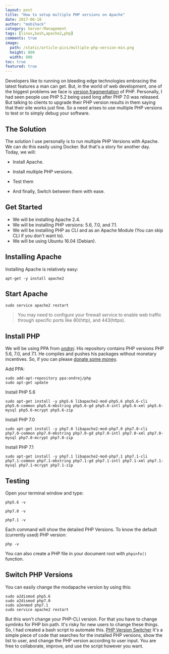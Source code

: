 ```yaml
---
layout: post
title: "How to setup multiple PHP versions on Apache"
date: 2017-06-18
author: "mobihack"
category: Server-Management
tags: [linux,bash,apache2,php]
comments: true
image:
  path: /static/article-pics/multiple-php-version-min.png
  height: 800
  width: 800
toc: true
featured: true
---
```



Developers like to running on bleeding edge technologies embracing the latest features a man can get. But, in the world of web development, one of the biggest problems we face is [version fragmentation](https://en.wikipedia.org/wiki/Market_fragmentation#Version_fragmentation) of PHP. Personally, I had seen people use PHP 5.2 being used long after PHP 7.0 was released. But talking to clients to upgrade their PHP version results in them saying that their site works just fine.  So a need arises to use multiple PHP versions to test or to simply debug your software.

## The Solution

The solution I use personally is to run multiple PHP Versions with Apache. We can do this easily using Docker. But that's a story for another day. Today, we will:

* Install Apache.

* Install multiple PHP versions.

* Test them

* And finally, Switch between them with ease.

## Get Started

* We will be installing Apache 2.4.
* We will be installing PHP versions: 5.6, 7.0, and 7.1.
* We will be installing PHP as CLI and as an Apache Module (You can skip CLI if you don't want to).
* We will be using Ubuntu 16.04 (Debian).

## Installing Apache
Installing Apache is relatively easy:

```apt-get -y install apache2```

## Start Apache

```sudo service apache2 restart```

> You may need to configure your firewall service to enable web traffic through specific ports like 80(http), and 443(https).

## Install PHP

We will be using PPA from *[ondrej](https://launchpad.net/~ondrej/)*. His repository contains PHP versions PHP 5.6, 7.0, and 7.1. He compiles and pushes his packages without monetary incentives. So, if you can please [donate some money](https://donate.sury.org/).

Add PPA:

```console
sudo add-apt-repository ppa:ondrej/php
sudo apt-get update
```

Install PHP 5.6

```console
sudo apt-get install -y php5.6 libapache2-mod-php5.6 php5.6-cli php5.6-common php5.6-mbstring php5.6-gd php5.6-intl php5.6-xml php5.6-mysql php5.6-mcrypt php5.6-zip
```

Install PHP 7.0

```console
sudo apt-get install -y php7.0 libapache2-mod-php7.0 php7.0-cli php7.0-common php7.0-mbstring php7.0-gd php7.0-intl php7.0-xml php7.0-mysql php7.0-mcrypt php7.0-zip
```

Install PHP 7.1

```console
sudo apt-get install -y php7.1 libapache2-mod-php7.1 php7.1-cli php7.1-common php7.1-mbstring php7.1-gd php7.1-intl php7.1-xml php7.1-mysql php7.1-mcrypt php7.1-zip
```

## Testing

Open your terminal window and type:

`php5.6 -v`

`php7.0 -v`

`php7.1 -v`

Each command will show the detailed PHP Versions.
To know the default (currently used) PHP version:

`php -v`

You can also create a PHP file in your document root with `phpinfo()` function.

## Switch PHP Versions

You can easily change the modapache version by using this:

```console
sudo a2dismod php5.6
sudo a2dismod php7.0
sudo a2enmod php7.1
sudo service apache2 restart
```


But this won't change your PHP-CLI version. For that you have to change symlinks for PHP bin path. It's risky for new users to change these things. So, I had created a bash script to automate this.
[PHP Version Switcher](http://github.com/mobihack/phpversionswitcher/)
It's a simple piece of code that searches for the installed PHP versions, show the list to user, and change the PHP version according to user input. You are free to collaborate, improve, and use the script however you want.
